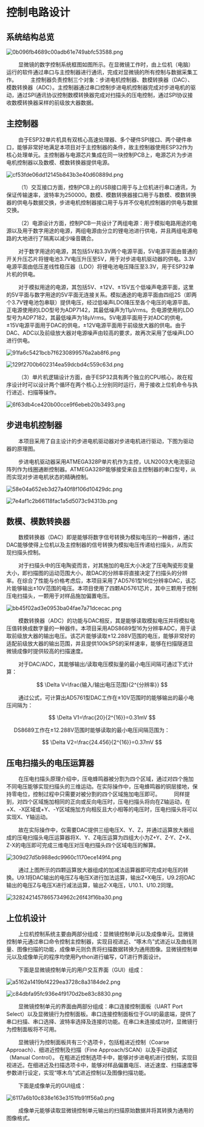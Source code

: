 # 控制电路设计

## 系统结构总览

![0b096fb4689c00adb61e749abfc53588.png](media/0b096fb4689c00adb61e749abfc53588.png)

        显微镜的数字控制系统框图如图所示。在显微镜工作时，由上位机（电脑）运行的软件通过串口与主控制器进行通讯，完成对显微镜的所有控制与数据采集工作。
        主控制器负责控制三个对象：步进电机控制器、数模转换器（DAC）、模数转换器（ADC）。主控制器通过串口控制步进电机控制器完成对步进电机的驱动，通过SPI通讯协议控制数模转换器完成对扫描头的压电控制，通过SPI协议接收数模转换器采样的前级放大器数据。

## 主控制器

        由于ESP32单片机具有双核心高速处理器、多个硬件SPI接口、两个硬件串口，能够非常好地满足本项目对于主控制器的条件，故主控制器使用ESP32作为核心处理单元。主控制器与电源芯片集成在同一块控制PCB上，电源芯片为步进电机控制器以及数模、模数转换器提供电源。

![cf53fde06dd12145b843b3e40d60889d.png](media/cf53fde06dd12145b843b3e40d60889d.png)

        （1）交互接口方面，控制PCB上的USB接口用于与上位机进行串口通讯，为保证传输速率，波特率为250000。数模、模数转换器接口用于与数模、模数转换器的供电与数据交换，步进电机控制器接口用于与并不仅电机控制器的供电与数据交换。

        （2）电源设计方面，控制PCB一共设计了两组电源：用于模拟电路用途的电源以及用于数字用途的电源，两组电源由分立的锂电池进行供电，并且两组电源电路的大地进行了隔离以减少噪音耦合。

        对于数字用途的电源，其包括5V和3.3V两个电源平面，5V电源平面由普通的开关升压芯片将锂电池3.7V电压升压至5V，用于对步进电机驱动器的供电。3.3V电源平面由低压差线性稳压器（LDO）将锂电池电压降压至3.3V，用于ESP32单片机的供电。

        对于模拟用途的电源，其包括5V、±12V、±15V五个低噪声电源平面，这里的5V平面与数字用途的5V平面无连接关系。模拟通途的电源平面由四组2S（即两个3.7V锂电池包串联）提供电压，经过低噪声LDO降压至各个电压的电源平面。正电源使用的LDO型号为ADP7142，其最低噪声为11μVrms。负电源使用的LDO型号为ADP7182，其最低噪声为18μVrms。5V电源平面用于对ADC的供电，±15V电源平面用于DAC的供电，±12V电源平面用于前级放大器的供电。由于DAC、ADC以及前级放大器对电源噪声由较高的要求，故再次采用了低噪声LDO进行供电。

![91fa6c5421bcb7f6230899576a2ab8f6.png](media/91fa6c5421bcb7f6230899576a2ab8f6.png)

![129f2700b602314ea59dcbd4c559c63d.png](media/129f2700b602314ea59dcbd4c559c63d.png)

        （3）单片机逻辑设计方面，由于ESP32具有两个独立的CPU核心，故在程序设计时可以设计两个循环在两个核心上分别同时运行，用于接收上位机命令与执行进近、扫描等操作。

![6f63db4ce420b00cce9f6ebeb20b3493.png](media/6f63db4ce420b00cce9f6ebeb20b3493.png)

## 步进电机控制器

        本项目采用了自主设计的步进电机驱动器对步进电机进行驱动，下图为驱动器的原理图。

        步进电机驱动器采用ATMEGA328P单片机作为主控，ULN2003大电流驱动阵列作为线圈通断控制器。ATMEGA328P能够接受来自主控制器的串口型号，从而实现对步进电机状态的精确控制。

![58e04a652eb3d27a40f8f106d10429dc.png](media/58e04a652eb3d27a40f8f106d10429dc.png)

![7e4af1c2b66118fac1a5d5073c94313b.png](media/7e4af1c2b66118fac1a5d5073c94313b.png)

## 数模、模数转换器

        数模转换器（DAC）即是能够将数字信号转换为模拟电压的一种器件，通过DAC能够使得上位机以及主控制器的信号转换为模拟电压传递给扫描头，从而实现扫描头控制。

        对于扫描头中的压电陶瓷而言，对其施加的电压大小决定了压电陶瓷形变量大小，即扫描图的运动范围大小，故DAC的分辨率将直接决定了扫描头的分辨率。在综合了性能与价格考虑后，本项目采用了AD5761型16位分辨率DAC，该芯片能够输出±10V范围的电压。本项目使用了四颗AD5761芯片，其中三颗用于控制压电扫描头，一颗用于对样品施加偏置电压。

![bb45f02ad3e0953ba04fae7a71dcecac.png](media/bb45f02ad3e0953ba04fae7a71dcecac.png)

        模数转换器（ADC）的功能与DAC相反，其是能够读取模拟电压并将模拟电压值转换成数字量的一种器件。本项目采用ADS8689型16为分辨率ADC，用于读取前级放大器的输出电压。该芯片能够读取±12.288V范围的电压，能够非常好的适配前级放大器的输出范围，并且提供100kSPS的采样速率，能够在扫描隧道显微镜成像时提供较高的扫描速度。

        对于DAC/ADC，其能够输出/读取电压模拟量的最小电压间隔可通过下式计算：

$$
\Delta V=\frac{输入/输出电压范围}{2^{分辨率}}
$$

        通过公式，可计算出AD5761型DAC工作在±10V范围时的能够输出的最小电压间隔为：

$$
\Delta V1=\frac{20}{2^{16}}=0.31mV
$$

     DS8689工作在±12.288V范围时能够读取的最小电压间隔范围为：

$$
\Delta V2=\frac{24.456}{2^{16}}=0.37mV
$$

## 压电扫描头的电压运算器

        在压电扫描头原理介绍中，压电蜂鸣器被分割为四个区域，通过对四个施加不同电压能够实现扫描头的三维运动。在实际操作中，压电蜂鸣器的铜层接地，保持零电位，控制过程中只需要对被分割的四个区域施加电压即可。
        同样提到，对四个区域施加相同的正向或反向电压时，压电扫描头将向在Z轴运动，在+X、-X区域或+Y、-Y区域施加方向相反且大小相等的电压时，压电扫描头将可以实现X、Y轴运动。

        故在实际操作中，仅需要DAC提供三组电压X、Y、Z，并通过运算放大器组成的压电扫描头电压运算器将X、Y、Z电压运算为四组大小为Z+Y、Z-Y、Z+X、Z-X的电压即可完成三维电压对压电扫描头四个区域电压的解算。

![309d27d5b988edc9960c1170ece149f4.png](media/309d27d5b988edc9960c1170ece149f4.png)

        通过上图所示的四颗运算放大器组成的加减法运算器即可完成对电压的转换。U9.1将DAC输出的电压Z与电压X进行加法运算，输出Z+X电压，U9.2将DAC输出的电压Z与电压X进行减法运算，输出Z-X电压，U10.1、U10.2同理。

![3282421457865734962c26f43f16ba30.png](media/3282421457865734962c26f43f16ba30.png)

## 上位机设计

        上位机控制系统主要由两部分组成：显微镜控制单元以及成像单元。显微镜控制单元通过串口命令控制主控制器，实现目视进近、“啄木鸟”式进近以及曲线测量、图像扫描的功能，成像单元则负责将扫描数据转换为通用图像。显微镜控制单元以及成像单元的程序均使用Python进行编写，QT进行界面设计。

        下面是显微镜控制单元的用户交互界面（GUI）组成：

![a5162a1419bf4229ea3728c8a3184de2.png](media/a5162a1419bf4229ea3728c8a3184de2.png)

![c84dbfa95fc936e4f9170d2be83c8830.png](media/c84dbfa95fc936e4f9170d2be83c8830.png)

        显微镜控制单元的界面由两部分组成：串口连接控制面板（UART Port Select）以及显微镜行为控制面板。串口连接控制面板位于GUI的最底端，提供了串口扫描、串口选择、波特率选择及连接的功能。在串口未连接成功时，显微镜行为控制面板将不可用。

        显微镜行为控制面板共有三个选项卡，包括粗进近控制（Coarse Approach）、细进近控制及扫描（Fine Approach/SCAN）以及手动调试（Manual Control）。
在粗进近控制选项卡中，能够对步进电机进行控制，实现目视进近。在细进近及扫描选项卡中，能够对样品偏置电压、进近速度、扫描速度等参数进行设定，实现“啄木鸟”式进近控制以及图像扫描功能。

        下面是成像单元的GUI组成：

![6117a6b10c838e163e3151fb91ff56a0.png](media/6117a6b10c838e163e3151fb91ff56a0.png)

        成像单元能够读取显微镜控制单元输出的扫描原始数据并将其转换为通用的图像格式。
